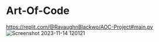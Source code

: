 # Art-Of-Code
https://replit.com/@RavaughnBlackwo/AOC-Project#main.py
![Screenshot 2023-11-14 120121](https://github.com/ravaughnblackwood/Art-Of-Code/assets/150838371/a4a40522-617b-4900-af92-1f313f08cee8)
